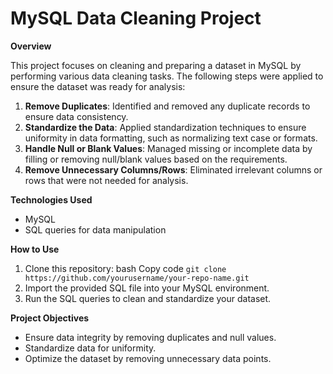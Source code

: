 MySQL Data Cleaning Project 
=========================== 
**Overview**

This project focuses on cleaning and preparing a dataset in MySQL by performing various data cleaning tasks.
The following steps were applied to ensure the dataset was ready for analysis: 
1. **Remove Duplicates**: Identified and removed any duplicate records to ensure data consistency.
2. **Standardize the Data**: Applied standardization techniques to ensure uniformity in data formatting, such as normalizing text case or formats.
3. **Handle Null or Blank Values**: Managed missing or incomplete data by filling or removing null/blank values based on the requirements.
4. **Remove Unnecessary Columns/Rows**: Eliminated irrelevant columns or rows that were not needed for analysis.
  
**Technologies Used**
* MySQL
* SQL queries for data manipulation
  

**How to Use**
1. Clone this repository: bash Copy code `git clone https://github.com/yourusername/your-repo-name.git`
2. Import the provided SQL file into your MySQL environment.
3. Run the SQL queries to clean and standardize your dataset.


**Project Objectives** 
* Ensure data integrity by removing duplicates and null values.
* Standardize data for uniformity.
* Optimize the dataset by removing unnecessary data points.



